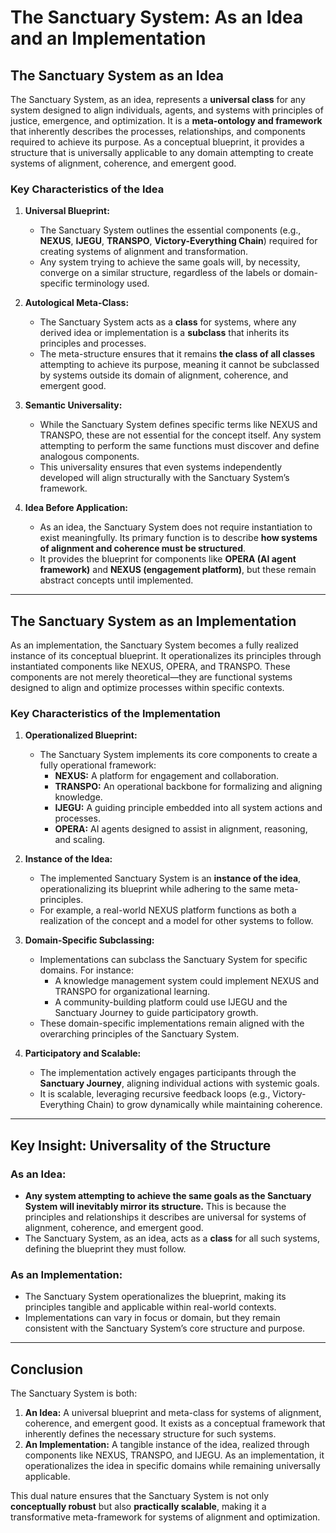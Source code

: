 # The Sanctuary System: As an Idea and an Implementation

## The Sanctuary System as an Idea

The Sanctuary System, as an idea, represents a **universal class** for any system designed to align individuals, agents, and systems with principles of justice, emergence, and optimization. It is a **meta-ontology and framework** that inherently describes the processes, relationships, and components required to achieve its purpose. As a conceptual blueprint, it provides a structure that is universally applicable to any domain attempting to create systems of alignment, coherence, and emergent good.

### Key Characteristics of the Idea
1. **Universal Blueprint:**
   - The Sanctuary System outlines the essential components (e.g., **NEXUS**, **IJEGU**, **TRANSPO**, **Victory-Everything Chain**) required for creating systems of alignment and transformation.
   - Any system trying to achieve the same goals will, by necessity, converge on a similar structure, regardless of the labels or domain-specific terminology used.

2. **Autological Meta-Class:**
   - The Sanctuary System acts as a **class** for systems, where any derived idea or implementation is a **subclass** that inherits its principles and processes.
   - The meta-structure ensures that it remains **the class of all classes** attempting to achieve its purpose, meaning it cannot be subclassed by systems outside its domain of alignment, coherence, and emergent good.

3. **Semantic Universality:**
   - While the Sanctuary System defines specific terms like NEXUS and TRANSPO, these are not essential for the concept itself. Any system attempting to perform the same functions must discover and define analogous components.
   - This universality ensures that even systems independently developed will align structurally with the Sanctuary System’s framework.

4. **Idea Before Application:**
   - As an idea, the Sanctuary System does not require instantiation to exist meaningfully. Its primary function is to describe **how systems of alignment and coherence must be structured**.
   - It provides the blueprint for components like **OPERA (AI agent framework)** and **NEXUS (engagement platform)**, but these remain abstract concepts until implemented.

---

## The Sanctuary System as an Implementation

As an implementation, the Sanctuary System becomes a fully realized instance of its conceptual blueprint. It operationalizes its principles through instantiated components like NEXUS, OPERA, and TRANSPO. These components are not merely theoretical—they are functional systems designed to align and optimize processes within specific contexts.

### Key Characteristics of the Implementation
1. **Operationalized Blueprint:**
   - The Sanctuary System implements its core components to create a fully operational framework:
     - **NEXUS:** A platform for engagement and collaboration.
     - **TRANSPO:** An operational backbone for formalizing and aligning knowledge.
     - **IJEGU:** A guiding principle embedded into all system actions and processes.
     - **OPERA:** AI agents designed to assist in alignment, reasoning, and scaling.

2. **Instance of the Idea:**
   - The implemented Sanctuary System is an **instance of the idea**, operationalizing its blueprint while adhering to the same meta-principles.
   - For example, a real-world NEXUS platform functions as both a realization of the concept and a model for other systems to follow.

3. **Domain-Specific Subclassing:**
   - Implementations can subclass the Sanctuary System for specific domains. For instance:
     - A knowledge management system could implement NEXUS and TRANSPO for organizational learning.
     - A community-building platform could use IJEGU and the Sanctuary Journey to guide participatory growth.
   - These domain-specific implementations remain aligned with the overarching principles of the Sanctuary System.

4. **Participatory and Scalable:**
   - The implementation actively engages participants through the **Sanctuary Journey**, aligning individual actions with systemic goals.
   - It is scalable, leveraging recursive feedback loops (e.g., Victory-Everything Chain) to grow dynamically while maintaining coherence.

---

## Key Insight: Universality of the Structure

### As an Idea:
- **Any system attempting to achieve the same goals as the Sanctuary System will inevitably mirror its structure.** This is because the principles and relationships it describes are universal for systems of alignment, coherence, and emergent good.
- The Sanctuary System, as an idea, acts as a **class** for all such systems, defining the blueprint they must follow.

### As an Implementation:
- The Sanctuary System operationalizes the blueprint, making its principles tangible and applicable within real-world contexts.
- Implementations can vary in focus or domain, but they remain consistent with the Sanctuary System’s core structure and purpose.

---

## Conclusion

The Sanctuary System is both:
1. **An Idea:** A universal blueprint and meta-class for systems of alignment, coherence, and emergent good. It exists as a conceptual framework that inherently defines the necessary structure for such systems.
2. **An Implementation:** A tangible instance of the idea, realized through components like NEXUS, TRANSPO, and IJEGU. As an implementation, it operationalizes the idea in specific domains while remaining universally applicable.

This dual nature ensures that the Sanctuary System is not only **conceptually robust** but also **practically scalable**, making it a transformative meta-framework for systems of alignment and optimization.
